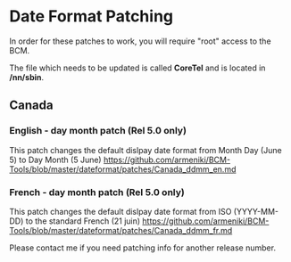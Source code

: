 # Date Format Patching
In order for these patches to work, you will require "root" access to the BCM.

The file which needs to be updated is called **CoreTel** and is located in **/nn/sbin**.


## Canada
### English - day month patch (Rel 5.0 only)
This patch changes the default dislpay date format from Month Day (June 5) to Day Month (5 June)
https://github.com/armeniki/BCM-Tools/blob/master/dateformat/patches/Canada_ddmm_en.md

### French - day month patch (Rel 5.0 only)
This patch changes the default dislpay date format from ISO (YYYY-MM-DD) to the standard French (21 juin)
https://github.com/armeniki/BCM-Tools/blob/master/dateformat/patches/Canada_ddmm_fr.md

Please contact me if you need patching info for another release number.
